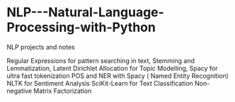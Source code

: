 # NLP---Natural-Language-Processing-with-Python
NLP projects and notes

Regular Expressions for pattern searching in text, 
Stemming and Lemmatization,
Latent Dirichlet Allocation for Topic Modelling,
Spacy for ultra fast tokenization
POS and NER with Spacy ( Named Entity Recognition)
NLTK for Sentiment Analysis
SciKit-Learn for Text Classification
Non-negative Matrix Factorization
